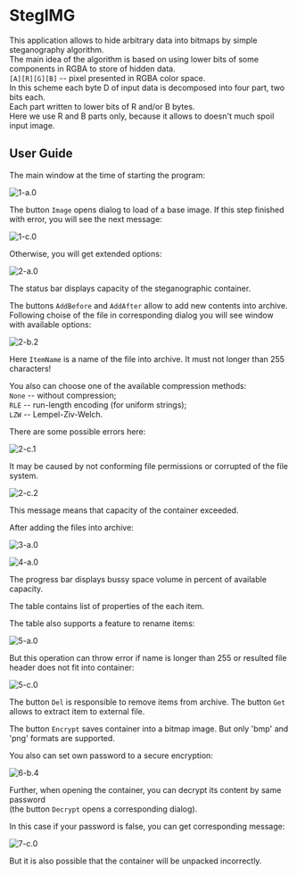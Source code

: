 # StegIMG

This application allows to hide arbitrary data into bitmaps by simple steganography algorithm.  
The main idea of the algorithm is based on using lower bits of some components in RGBA to store of hidden data.  
`[A][R][G][B]` -- pixel presented in RGBA color space.  
In this scheme each byte D of input data is decomposed into four part, two bits each.  
Each part written to lower bits of R and/or B bytes.  
Here we use R and B parts only, because it allows to doesn't much spoil input image.  

## User Guide

The main window at the time of starting the program:

![1-a.0](img/1-a.0.png)

The button `Image` opens dialog to load of a base image.
If this step finished with error, you will see the next message:

![1-c.0](img/1-c.0.png)

Otherwise, you will get extended options:

![2-a.0](img/2-a.0.png)

The status bar displays capacity of the steganographic container.

The buttons `AddBefore` and `AddAfter` allow to add new
contents into archive.
Following choise of the file in corresponding dialog
you will see window with available options:

![2-b.2](img/2-b.2.png)

Here `ItemName` is a name of the file into archive.
It must not longer than 255 characters!

You also can choose one of the available compression methods:  
`None` -- without compression;  
`RLE` -- run-length encoding (for uniform strings);  
`LZW` -- Lempel-Ziv-Welch.

There are some possible errors here:

![2-c.1](img/2-c.1.png)

It may be caused by not conforming file permissions or corrupted of the file system.

![2-c.2](img/2-c.2.png)

This message means that capacity of the container exceeded.

After adding the files into archive:

![3-a.0](img/3-a.0.png)

![4-a.0](img/4-a.0.png)

The progress bar displays bussy space volume in percent of available capacity.

The table contains list of properties of the each item.

The table also supports a feature to rename items:

![5-a.0](img/5-a.0.png)

But this operation can throw error if name is longer than 255 or
resulted file header does not fit into container:

![5-c.0](img/5-c.0.png)

The button `Del` is responsible to remove items from archive.
The button `Get` allows to extract item to external file.

The button `Encrypt` saves container into a bitmap image.
But only 'bmp' and 'png' formats are supported.

You also can set own password to a secure encryption:

![6-b.4](img/6-b.4.png)

Further, when opening the container, you can decrypt its content by same password  
(the button `Decrypt` opens a corresponding dialog).

In this case if your password is false, you can get corresponding message:

![7-c.0](img/7-c.0.png)

But it is also possible that the container will be unpacked incorrectly.
